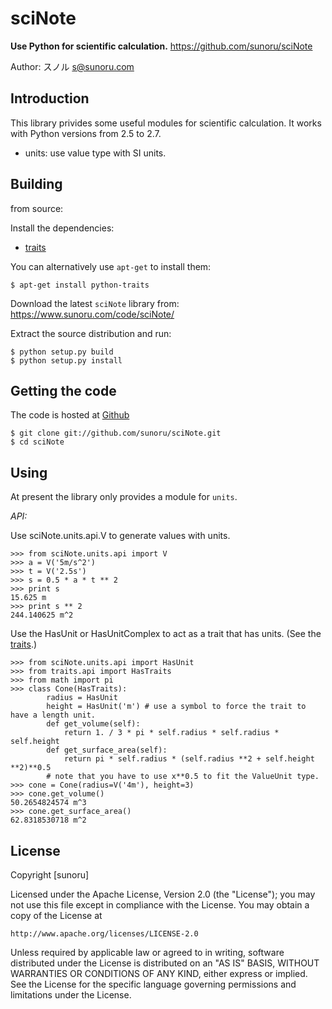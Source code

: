 # sciNote

**Use Python for scientific calculation.**
https://github.com/sunoru/sciNote

Author: スノル <s@sunoru.com>

## Introduction

This library privides some useful modules for scientific calculation. It works with Python versions from 2.5 to 2.7.

* units: use value type with SI units.

## Building

from source:

Install the dependencies:

- [traits](https://github.com/enthought/traits)

You can alternatively use `apt-get` to install them:
```
$ apt-get install python-traits
```
Download the latest `sciNote` library from: https://www.sunoru.com/code/sciNote/

Extract the source distribution and run:
```
$ python setup.py build
$ python setup.py install
```

## Getting the code

The code is hosted at [Github](https://github.com/sunoru/sciNote)

```
$ git clone git://github.com/sunoru/sciNote.git
$ cd sciNote
```

## Using

At present the library only provides a module for `units`.

*API:*

Use sciNote.units.api.V to generate values with units.
```
>>> from sciNote.units.api import V
>>> a = V('5m/s^2')
>>> t = V('2.5s')
>>> s = 0.5 * a * t ** 2
>>> print s
15.625 m
>>> print s ** 2
244.140625 m^2
```

Use the HasUnit or HasUnitComplex to act as a trait that has units. (See the [traits](https://github.com/enthought/traits).)

```
>>> from sciNote.units.api import HasUnit
>>> from traits.api import HasTraits
>>> from math import pi
>>> class Cone(HasTraits):
        radius = HasUnit
        height = HasUnit('m') # use a symbol to force the trait to have a length unit.
        def get_volume(self):
            return 1. / 3 * pi * self.radius * self.radius * self.height
        def get_surface_area(self):
            return pi * self.radius * (self.radius **2 + self.height **2)**0.5
        # note that you have to use x**0.5 to fit the ValueUnit type.
>>> cone = Cone(radius=V('4m'), height=3)
>>> cone.get_volume()
50.2654824574 m^3
>>> cone.get_surface_area()
62.8318530718 m^2
```

## License

Copyright [sunoru]

Licensed under the Apache License, Version 2.0 (the "License");
you may not use this file except in compliance with the License.
You may obtain a copy of the License at

    http://www.apache.org/licenses/LICENSE-2.0

Unless required by applicable law or agreed to in writing, software
distributed under the License is distributed on an "AS IS" BASIS,
WITHOUT WARRANTIES OR CONDITIONS OF ANY KIND, either express or implied.
See the License for the specific language governing permissions and
limitations under the License.

